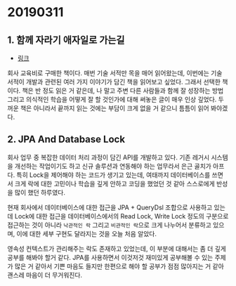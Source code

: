# 20190311
## 1. 함께 자라기 애자일로 가는길
- [링크](https://book.naver.com/bookdb/book_detail.nhn?bid=14341885)

회사 교육비로 구매한 책이다. 매번 기술 서적만 목을 매어 읽어왔는데, 이번에는 기술 서적이 개발과 관련된 여러 가지 이야기가 담긴 책을 읽어보고 싶었다. 그래서 선택한 책이다. 책은 반 정도 읽은 거 같은데, 나 말고 주변 다른 사람들과 함께 잘 성장하는 방법 그리고 의식적인 학습을 어떻게 잘 할 것인가에 대해 써놓은 글이 매우 인상 깊었다. 두꺼운 책은 아니라서 끝까지 읽는 것에는 부담이 크게 없을 거 같으니 틈틈이 읽어 봐야겠다.

## 2. JPA And Database Lock
회사 업무 중 복잡한 데이터 처리 과정이 담긴 API를 개발하고 있다. 기존 레거시 시스템을 개선하는 작업이기도 하고 신규 솔루션과 연동해야 하는 업무라서 은근 골치가 아프다. 특히 Lock을 제어해야 하는 코드가 생기고 있는데, 여태까지 데이터베이스를 쓰면서 크게 락에 대한 고민이나 학습을 깊게 안하고 코딩을 했었던 것 같아 스스로에게 반성을 많이 했던 하루였다. 

현재 회사에서 데이터베이스에 대한 접근을 JPA + QueryDsl 조합으로 사용하고 있는데 Lock에 대한 접근을 데이터베이스에서의 Read Lock, Write Lock 정도의 구분으로 접근하는 것이 아니라 `낙관적인 락` 그리고 `비관적인 락`으로 크게 나누어서 분류하고 있으며, 이에 대한 세부 구현도 달라지는 것을 오늘 처음 알았다.

영속성 컨텍스트가 관리해주는 락도 존재하고 있었는데, 이 부분에 대해서는 좀 더 깊게 공부를 해봐야 할거 같다. JPA를 사용하면서 이것저것 재미있게 공부해볼 수 있는 주제가 많은 거 같아서 기쁜 마음도 들지만 한편으로 해야 할 공부가 점점 많아지는 거 같아 괜스레 마음이 더 무거워진다.